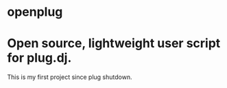 # openplug
Open source, lightweight user script for plug.dj.
===
This is my first project since plug shutdown.
